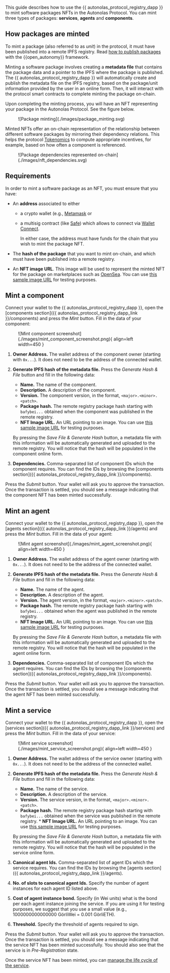 This guide describes how to use the {{ autonolas_protocol_registry_dapp }} to mint software packages NFTs in the Autonolas Protocol. You can mint three types of packages: **services**, **agents** and **components**.

## How packages are minted

To mint a package (also referred to as _unit_) in the protocol, it must have been published into a remote IPFS registry. Read [how to publish packages](https://docs.autonolas.network/open-autonomy/guides/publish_fetch_packages/) with the {{open_autonomy}} framework.

Minting a software package involves creating a **metadata file** that contains the package data and a pointer to the IPFS where the package is published.
The {{ autonolas_protocol_registry_dapp }} will automatically create and publish the metadata file on the IPFS registry, based on the package/unit information provided by the user in an online form. Then, it will interact with the protocol smart contracts to complete minting the package on-chain.

Upon completing the minting process, you will have an NFT representing your package in the Autonolas Protocol. See the figure below.

<figure markdown>
![Package minting](./images/package_minting.svg)
</figure>

Minted NFTs offer an on-chain representation of the relationship between different software packages by mirroring their dependency relations. This helps the protocol [Tokenomics](./tokenomics.md) to compute appropriate incentives, for example, based on how often a component is referenced.

<figure markdown>
![Package dependencies represented on-chain](./images/nft_dependencies.svg)
</figure>

## Requirements

In order to mint a software package as an NFT, you must ensure that you have:

* An **address** associated to either

  * a crypto wallet (e.g., [Metamask](https://metamask.io/) or
  * a multisig contract (like [Safe](https://safe.global/)) which allows to connect via [Wallet Connect](https://walletconnect.com/).
  
    In either case, the address must have funds for the chain that you wish to mint the package NFT.

* The **hash of the package** that you want to mint on-chain, and which must have been published into a remote registry.

* An **NFT image URL**. This image will be used to represent the minted NFT for the package on marketplaces such as [OpenSea](https://opensea.io/). You can use [this sample image URL](https://gateway.autonolas.tech/ipfs/Qmbh9SQLbNRawh9Km3PMEDSxo77k1wib8fYZUdZkhPBiev) for testing purposes.

## Mint a component

Connect your wallet to the {{ autonolas_protocol_registry_dapp }}, open the [components section]({{ autonolas_protocol_registry_dapp_link }}/components) and press the _Mint_ button. Fill in the data of your component:

<figure markdown>
![Mint component screenshot](./images/mint_component_screenshot.png){ align=left width=450 }
</figure>

  1. **Owner Address.** The wallet address of the component owner (starting with `0x...`). It does not need to be the address of the connected wallet.

  2. **Generate IPFS hash of the metadata file.** Press the _Generate Hash & File_ button and fill in the following data:

      * **Name.** The name of the component.
      * **Description.** A description of the component.
      * **Version.** The component version, in the format, `<major>.<minor>.<patch>`.
      * **Package hash.** The remote registry package hash starting with `bafybei...` obtained when the component was published in the remote registry.
      * **NFT Image URL.** An URL pointing to an image. You can use [this sample image URL](https://gateway.autonolas.tech/ipfs/Qmbh9SQLbNRawh9Km3PMEDSxo77k1wib8fYZUdZkhPBiev) for testing purposes.

      By pressing the _Save File & Generate Hash_ button, a metadata file with this information will be automatically generated and uploaded to the remote registry. You will notice that the hash will be populated in the component online form.

  3. **Dependencies.** Comma-separated list of component IDs which the component requires. You can find the IDs by browsing the [components section]({{ autonolas_protocol_registry_dapp_link }}/components).

Press the _Submit_ button. Your wallet will ask you to approve the transaction. Once the transaction is settled, you should see a message indicating that the component NFT has been minted successfully.

## Mint an agent

Connect your wallet to the {{ autonolas_protocol_registry_dapp }}, open the [agents section]({{ autonolas_protocol_registry_dapp_link }}/agents) and press the _Mint_ button. Fill in the data of your agent:

<figure markdown>
![Mint agent screenshot](./images/mint_agent_screenshot.png){ align=left width=450 }
</figure>

  1. **Owner Address.** The wallet address of the agent owner (starting with `0x...`). It does not need to be the address of the connected wallet.

  2. **Generate IPFS hash of the metadata file.** Press the _Generate Hash & File_ button and fill in the following data:

      * **Name.** The name of the agent.
      * **Description.** A description of the agent.
      * **Version.** The agent version, in the format, `<major>.<minor>.<patch>`.
      * **Package hash.** The remote registry package hash starting with `bafybei...` obtained when the agent was published in the remote registry.
      * **NFT Image URL.** An URL pointing to an image. You can use [this sample image URL](https://gateway.autonolas.tech/ipfs/Qmbh9SQLbNRawh9Km3PMEDSxo77k1wib8fYZUdZkhPBiev) for testing purposes.

      By pressing the _Save File & Generate Hash_ button, a metadata file with this information will be automatically generated and uploaded to the remote registry. You will notice that the hash will be populated in the agent online form.

  3. **Dependencies.** Comma-separated list of component IDs which the agent requires. You can find the IDs by browsing the [components section]({{ autonolas_protocol_registry_dapp_link }}/components).

Press the _Submit_ button. Your wallet will ask you to approve the transaction. Once the transaction is settled, you should see a message indicating that the agent NFT has been minted successfully.

## Mint a service

Connect your wallet to the {{ autonolas_protocol_registry_dapp }}, open the [services section]({{ autonolas_protocol_registry_dapp_link }}/services) and press the _Mint_ button. Fill in the data of your service:

<figure markdown>
![Mint service screenshot](./images/mint_service_screenshot.png){ align=left width=450 }
</figure>

  1. **Owner Address.** The wallet address of the service owner (starting with `0x...`). It does not need to be the address of the connected wallet.

  2. **Generate IPFS hash of the metadata file.** Press the _Generate Hash & File_ button and fill in the following data:

      * **Name.** The name of the service.
      * **Description.** A description of the service.
      * **Version.** The service version, in the format, `<major>.<minor>.<patch>`.
      * **Package hash.** The remote registry package hash starting with `bafybei...` obtained when the service was published in the remote registry.      * **NFT Image URL.** An URL pointing to an image. You can use [this sample image URL](https://gateway.autonolas.tech/ipfs/Qmbh9SQLbNRawh9Km3PMEDSxo77k1wib8fYZUdZkhPBiev) for testing purposes.

      By pressing the _Save File & Generate Hash_ button, a metadata file with this information will be automatically generated and uploaded to the remote registry. You will notice that the hash will be populated in the service online form.

  3. **Canonical agent Ids.** Comma-separated list of agent IDs which the service requires. You can find the IDs by browsing the [agents section]({{ autonolas_protocol_registry_dapp_link }}/agents).

  4. **No. of slots to canonical agent Ids.** Specify the number of agent instances for each agent ID listed above.

  5. **Cost of agent instance bond.** Specify (in Wei units) what is the bond per each agent instance  joining the service. If you are using it for testing purposes, we suggest that you use a small value (e.g., 1000000000000000 GörliWei = 0.001 GörliETH).

  6. **Threshold.** Specify the threshold of agents required to sign.

Press the _Submit_ button. Your  wallet will ask you to approve the transaction. Once the transaction is settled, you should see a message indicating that the service NFT has been minted successfully. You should also see that the service is in _Pre-Registration_ state.

Once the service NFT has been minted, you can [manage the life cycle of the service](./life_cycle_of_a_service.md).
